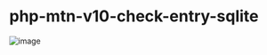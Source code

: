 # php-mtn-v10-check-entry-sqlite

![image](https://user-images.githubusercontent.com/1501327/158538753-e6281ecd-dcc8-409b-a4f9-100671224ba6.png)
